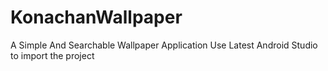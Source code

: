KonachanWallpaper
=================

A Simple And Searchable Wallpaper Application
Use Latest Android Studio to import the project 
